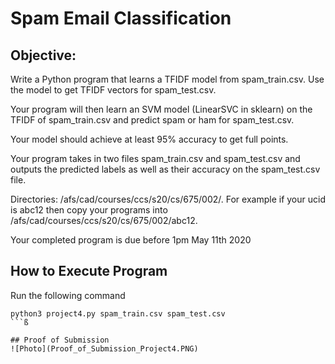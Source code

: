 # Spam Email Classification

## Objective:
Write a Python program that learns a TFIDF model from spam_train.csv. Use 
the model to get TFIDF vectors for spam_test.csv. 

Your program will then learn an SVM model (LinearSVC in sklearn) on the 
TFIDF of spam_train.csv and predict spam or ham for spam_test.csv.

Your model should achieve at least 95% accuracy to get full points.

Your program takes in two files spam_train.csv and spam_test.csv and 
outputs the predicted labels as well as their accuracy on the spam_test.csv 
file.

Directories: /afs/cad/courses/ccs/s20/cs/675/002/<ucid>.
For example if your ucid is abc12 then copy your programs into
/afs/cad/courses/ccs/s20/cs/675/002/abc12.

Your completed program is due before 1pm May 11th 2020

## How to Execute Program

Run the following command
```
python3 project4.py spam_train.csv spam_test.csv
```ß

## Proof of Submission
![Photo](Proof_of_Submission_Project4.PNG)
